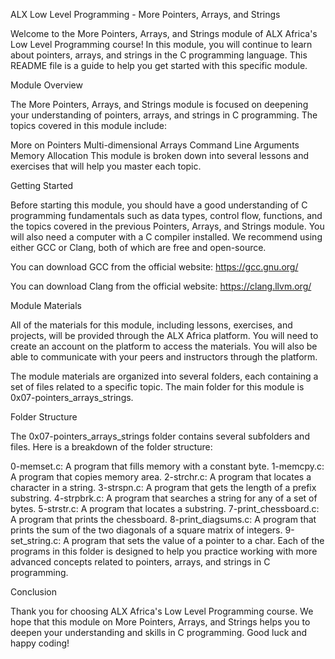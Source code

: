 ALX Low Level Programming - More Pointers, Arrays, and Strings

Welcome to the More Pointers, Arrays, and Strings module of ALX Africa's Low Level Programming course! In this module, you will continue to learn about pointers, arrays, and strings in the C programming language. This README file is a guide to help you get started with this specific module.

Module Overview

The More Pointers, Arrays, and Strings module is focused on deepening your understanding of pointers, arrays, and strings in C programming. The topics covered in this module include:

More on Pointers
Multi-dimensional Arrays
Command Line Arguments
Memory Allocation
This module is broken down into several lessons and exercises that will help you master each topic.

Getting Started

Before starting this module, you should have a good understanding of C programming fundamentals such as data types, control flow, functions, and the topics covered in the previous Pointers, Arrays, and Strings module. You will also need a computer with a C compiler installed. We recommend using either GCC or Clang, both of which are free and open-source.

You can download GCC from the official website: https://gcc.gnu.org/

You can download Clang from the official website: https://clang.llvm.org/

Module Materials

All of the materials for this module, including lessons, exercises, and projects, will be provided through the ALX Africa platform. You will need to create an account on the platform to access the materials. You will also be able to communicate with your peers and instructors through the platform.

The module materials are organized into several folders, each containing a set of files related to a specific topic. The main folder for this module is 0x07-pointers_arrays_strings.

Folder Structure

The 0x07-pointers_arrays_strings folder contains several subfolders and files. Here is a breakdown of the folder structure:

0-memset.c: A program that fills memory with a constant byte.
1-memcpy.c: A program that copies memory area.
2-strchr.c: A program that locates a character in a string.
3-strspn.c: A program that gets the length of a prefix substring.
4-strpbrk.c: A program that searches a string for any of a set of bytes.
5-strstr.c: A program that locates a substring.
7-print_chessboard.c: A program that prints the chessboard.
8-print_diagsums.c: A program that prints the sum of the two diagonals of a square matrix of integers.
9-set_string.c: A program that sets the value of a pointer to a char.
Each of the programs in this folder is designed to help you practice working with more advanced concepts related to pointers, arrays, and strings in C programming.

Conclusion

Thank you for choosing ALX Africa's Low Level Programming course. We hope that this module on More Pointers, Arrays, and Strings helps you to deepen your understanding and skills in C programming. Good luck and happy coding!
